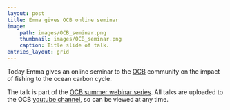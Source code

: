 ```yaml
---
layout: post
title: Emma gives OCB online seminar
image: 
    path: images/OCB_seminar.png
    thumbnail: images/OCB_seminar.png
    caption: Title slide of talk. 
entries_layout: grid
---
```


Today Emma gives an online seminar to the [OCB](https://www.us-ocb.org/) community on the impact of fishing to the ocean carbon cycle.

The talk is part of the [OCB summer webinar series](https://www.us-ocb.org/ocb-kicks-off-summer-webinar-series/). All talks are uploaded to the OCB [youtube channel](https://www.youtube.com/channel/UCsYfn4kwveGq66wiW0awzMA), so can be viewed at any time.




